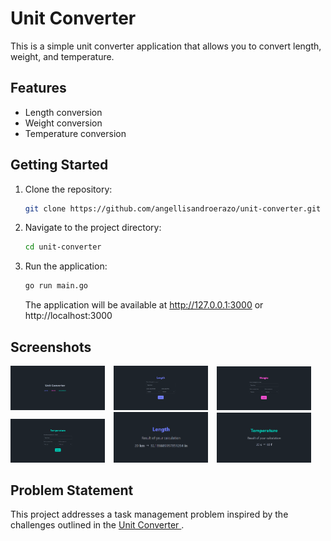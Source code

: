 # Unit Converter

This is a simple unit converter application that allows you to convert length, weight, and temperature.

## Features

- Length conversion
- Weight conversion
- Temperature conversion

## Getting Started
1. Clone the repository:
   ```bash
   git clone https://github.com/angellisandroerazo/unit-converter.git
   ```

2. Navigate to the project directory:
   ```bash
   cd unit-converter
   ```

3. Run the application:
   ```bash
   go run main.go
   ```
   The application will be available at http://127.0.0.1:3000 or http://localhost:3000


## Screenshots

<div>
  <img src="lib/img/image-1.png" alt="Image 1" style="width: 30%; margin-right: 10px; display: inline-block;">
  <img src="lib/img/image-2.png" alt="Image 2" style="width: 30%; margin-right: 10px; display: inline-block;">
  <img src="lib/img/image-3.png" alt="Image 3" style="width: 30%; display: inline-block;">
</div>
<div>
  <img src="lib/img/image-4.png" alt="Image 4" style="width: 30%; margin-right: 10px; display: inline-block;">
  <img src="lib/img/image-5.png" alt="Image 5" style="width: 30%; margin-right: 10px; display: inline-block;">
  <img src="lib/img/image-6.png" alt="Image 6" style="width: 30%; display: inline-block;">
</div>

## Problem Statement
This project addresses a task management problem inspired by the challenges outlined in the [Unit Converter ](https://roadmap.sh/projects/unit-converter).